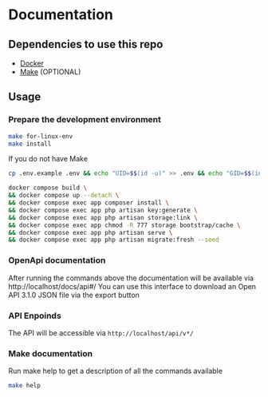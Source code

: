 # Documentation

## Dependencies to use this repo

-   [Docker](https://www.docker.com/)
-   [Make](https://www.gnu.org/software/make/) (OPTIONAL)

## Usage

### Prepare the development environment

```bash
make for-linux-env
make install
```

If you do not have Make

```bash
cp .env.example .env && echo "UID=$$(id -u)" >> .env && echo "GID=$$(id -g)" >> .env
```

```bash
docker compose build \
&& docker compose up --detach \
&& docker compose exec app composer install \
&& docker compose exec app php artisan key:generate \
&& docker compose exec app php artisan storage:link \
&& docker compose exec app chmod -R 777 storage bootstrap/cache \
&& docker compose exec app php artisan serve \
&& docker compose exec app php artisan migrate:fresh --seed
```

### OpenApi documentation

After running the commands above the documentation will be available via http://localhost/docs/api#/
You can use this interface to download an Open API 3.1.0 JSON file via the export button

### API Enpoinds

The API will be accessible via `http://localhost/api/v*/`

### Make documentation

Run make help to get a description of all the commands available

```bash
make help
```
